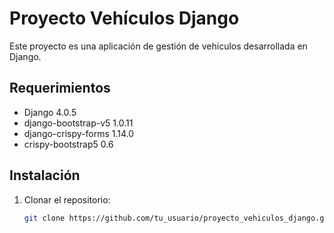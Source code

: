 # Proyecto Vehículos Django

Este proyecto es una aplicación de gestión de vehículos desarrollada en Django.

## Requerimientos

- Django 4.0.5
- django-bootstrap-v5 1.0.11
- django-crispy-forms 1.14.0
- crispy-bootstrap5 0.6

## Instalación

1. Clonar el repositorio:
   ```bash
   git clone https://github.com/tu_usuario/proyecto_vehiculos_django.git
